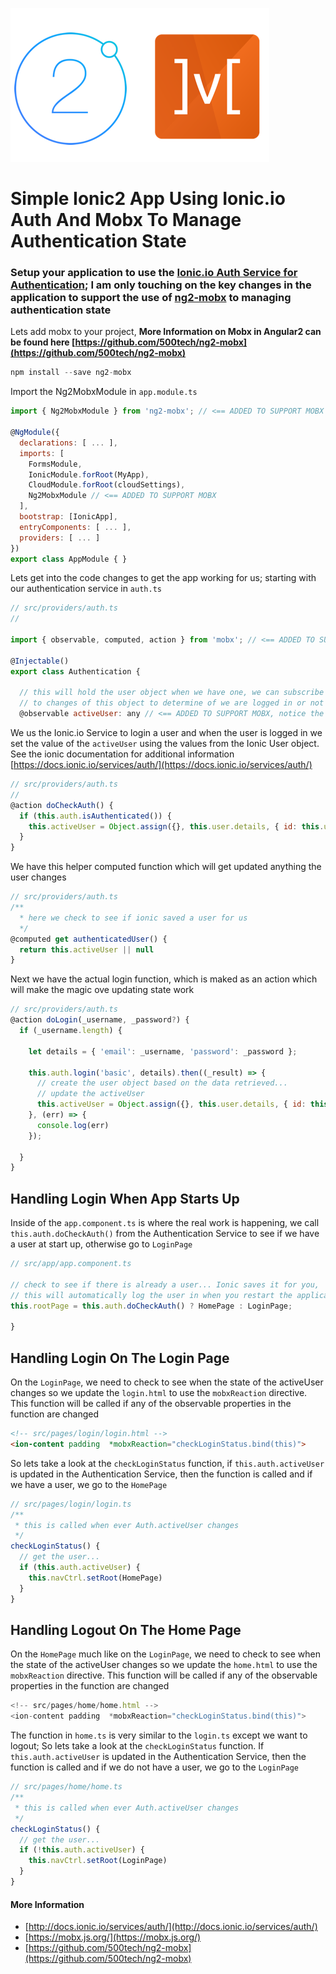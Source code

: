 ![header-image.png](header-image.png)

Simple Ionic2 App Using Ionic.io Auth And Mobx To Manage Authentication State
==


### Setup your application to use the [Ionic.io Auth Service for Authentication](https://docs.ionic.io/services/auth/); I am only touching on the key changes in the application to support the use of [ng2-mobx](https://github.com/500tech/ng2-mobx) to managing authentication state

Lets add mobx to your project, **More Information on Mobx in Angular2 can be found here [https://github.com/500tech/ng2-mobx](https://github.com/500tech/ng2-mobx)**
```Javascript
npm install --save ng2-mobx
```
Import the Ng2MobxModule in `app.module.ts`
```Javascript
import { Ng2MobxModule } from 'ng2-mobx'; // <== ADDED TO SUPPORT MOBX

@NgModule({
  declarations: [ ... ],
  imports: [
    FormsModule,
    IonicModule.forRoot(MyApp),
    CloudModule.forRoot(cloudSettings),
    Ng2MobxModule // <== ADDED TO SUPPORT MOBX
  ],
  bootstrap: [IonicApp],
  entryComponents: [ ... ],
  providers: [ ... ]
})
export class AppModule { }
```

Lets get into the code changes to get the app working for us; starting with our authentication service in `auth.ts`
```Javascript
// src/providers/auth.ts
//

import { observable, computed, action } from 'mobx'; // <== ADDED TO SUPPORT MOBX

@Injectable()
export class Authentication {

  // this will hold the user object when we have one, we can subscribe
  // to changes of this object to determine of we are logged in or not
  @observable activeUser: any // <== ADDED TO SUPPORT MOBX, notice the @observable annotation
```

We us the Ionic.io Service to login a user and when the user is logged in we set the value of the `activeUser` using the values from the Ionic User object.
See the ionic documentation for additional information [https://docs.ionic.io/services/auth/](https://docs.ionic.io/services/auth/)
```Javascript
// src/providers/auth.ts
//
@action doCheckAuth() {
  if (this.auth.isAuthenticated()) {
    this.activeUser = Object.assign({}, this.user.details, { id: this.user.id });
  }
}
````
We have this helper computed function which will get updated anything the user changes
```Javascript
// src/providers/auth.ts
/**
  * here we check to see if ionic saved a user for us
  */
@computed get authenticatedUser() {
  return this.activeUser || null
}
```
Next we have the actual login function, which is maked as an action which will make the magic ove updating state work
```Javascript
// src/providers/auth.ts
@action doLogin(_username, _password?) {
  if (_username.length) {

    let details = { 'email': _username, 'password': _password };

    this.auth.login('basic', details).then((_result) => {
      // create the user object based on the data retrieved...
      // update the activeUser
      this.activeUser = Object.assign({}, this.user.details, { id: this.user.id });
    }, (err) => {
      console.log(err)
    });

  }
}
```
## Handling Login When App Starts Up
Inside of the `app.component.ts` is where the real work is happening, we call `this.auth.doCheckAuth()` from the Authentication 
Service to see if we have a user at start up, otherwise go to `LoginPage`
```Javascript
// src/app/app.component.ts

// check to see if there is already a user... Ionic saves it for you,
// this will automatically log the user in when you restart the application
this.rootPage = this.auth.doCheckAuth() ? HomePage : LoginPage;

}
```
## Handling Login On The Login Page
On the `LoginPage`, we need to check to see when the state of the activeUser changes so we update the `login.html` to use the `mobxReaction` directive.
This function will be called if any of the observable properties in the function are changed
```html
<!-- src/pages/login/login.html -->
<ion-content padding  *mobxReaction="checkLoginStatus.bind(this)">
```
So lets take a look at the `checkLoginStatus` function, if `this.auth.activeUser` is updated in the Authentication Service, then the function is called and if we have a user, we go to the `HomePage`
```Javascript
// src/pages/login/login.ts
/**
 * this is called when ever Auth.activeUser changes
 */
checkLoginStatus() {
  // get the user...
  if (this.auth.activeUser) {
    this.navCtrl.setRoot(HomePage)
  }
}
```
## Handling Logout On The Home Page
On the `HomePage` much like on the `LoginPage`, we need to check to see when the state of the activeUser changes so we update the `home.html` to use the `mobxReaction` directive.
This function will be called if any of the observable properties in the function are changed
```Javascript
<!-- src/pages/home/home.html -->
<ion-content padding  *mobxReaction="checkLoginStatus.bind(this)">
```
The function in `home.ts` is very similar to the `login.ts` except we want to logout; So lets take a look at the `checkLoginStatus` function. If `this.auth.activeUser` is updated in the Authentication Service, then the function is called and if we do not have a user, we go to the `LoginPage`
```Javascript
// src/pages/home/home.ts
/**
 * this is called when ever Auth.activeUser changes
 */
checkLoginStatus() {
  // get the user...
  if (!this.auth.activeUser) {
    this.navCtrl.setRoot(LoginPage)
  }
}
```

#### More Information

- [http://docs.ionic.io/services/auth/](http://docs.ionic.io/services/auth/)
- [https://mobx.js.org/](https://mobx.js.org/)
- [https://github.com/500tech/ng2-mobx](https://github.com/500tech/ng2-mobx)


